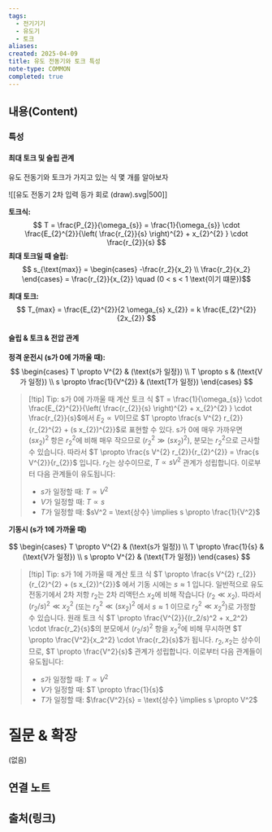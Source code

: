 ```yaml
---
tags:
  - 전기기기
  - 유도기
  - 토크
aliases: 
created: 2025-04-09
title: 유도 전동기와 토크 특성
note-type: COMMON
completed: true
---
```


## 내용(Content)

### 특성

#### 최대 토크 및 슬립 관계

유도 전동기와 토크가 가지고 있는 식 몇 개를 알아보자

![[유도 전동기 2차 입력 등가 회로 (draw).svg|500]]

**토크식:**
$$
T = \frac{P_{2}}{\omega_{s}} = \frac{1}{\omega_{s}} \cdot \frac{E_{2}^{2}}{\left( \frac{r_{2}}{s} \right)^{2} + x_{2}^{2} } \cdot \frac{r_{2}}{s}
$$
**최대 토크일 때 슬립:**
$$
s_{\text{max}} = \begin{cases} -\frac{r_2}{x_2}  \\ \frac{r_2}{x_2}  \end{cases}
 = \frac{r_{2}}{x_{2}} \quad (0 < s < 1 \text{이기 떄문})$$

**최대 토크:**
$$
T_{max} = \frac{E_{2}^{2}}{2 \omega_{s} x_{2}} = k \frac{E_{2}^{2}}{2x_{2}}
$$

#### 슬립 & 토크 & 전압 관계

**정격 운전시 (s가 0에 가까울 때):**
$$
\begin{cases}
T \propto V^{2} & (\text{s가 일정}) \\
T \propto s & (\text{V가 일정}) \\
s \propto \frac{1}{V^{2}} & (\text{T가 일정})
\end{cases}
$$
>[!tip] Tip: s가 0에 가까울 때 계산
>토크 식 $T = \frac{1}{\omega_{s}} \cdot \frac{E_{2}^{2}}{\left( \frac{r_{2}}{s} \right)^{2} + x_{2}^{2} } \cdot \frac{r_{2}}{s}$에서 $E_2 \propto V$이므로 $T \propto \frac{s V^{2} r_{2}}{r_{2}^{2} + (s x_{2})^{2}}$로 표현할 수 있다.
>s가 0에 매우 가까우면 $(s x_{2})^{2}$ 항은 $r_{2}^{2}$에 비해 매우 작으므로 ($r_{2}^{2} \gg (s x_{2})^{2}$), 분모는 $r_{2}^{2}$으로 근사할 수 있습니다.
>따라서 $T \propto \frac{s V^{2} r_{2}}{r_{2}^{2}} = \frac{s V^{2}}{r_{2}}$ 입니다. $r_2$는 상수이므로, $T \propto sV^{2}$ 관계가 성립합니다.
>이로부터 다음 관계들이 유도됩니다:
> - $s$가 일정할 때: $T \propto V^2$
> - $V$가 일정할 때: $T \propto s$
> - $T$가 일정할 때: $sV^2 = \text{상수} \implies s \propto \frac{1}{V^2}$

**기동시 (s가 1에 가까울 때)**

$$
\begin{cases}
T \propto V^{2} & (\text{s가 일정}) \\
T \propto \frac{1}{s} & (\text{V가 일정}) \\
s \propto V^{2} & (\text{T가 일정})
\end{cases}
$$

>[!tip] Tip: s가 1에 가까울 때 계산
>토크 식 $T \propto \frac{s V^{2} r_{2}}{r_{2}^{2} + (s x_{2})^{2}}$ 에서 기동 시에는 $s \approx 1$ 입니다.
>일반적으로 유도 전동기에서 2차 저항 $r_2$는 2차 리액턴스 $x_2$에 비해 작습니다 ($r_2 \ll x_2$). 따라서 $(r_2/s)^2 \ll x_2^2$ (또는 $r_2^2 \ll (sx_2)^2$ 에서 $s \approx 1$ 이므로 $r_2^2 \ll x_2^2$)로 가정할 수 있습니다.
>원래 토크 식 $T \propto \frac{V^{2}}{(r_2/s)^2 + x_2^2} \cdot \frac{r_2}{s}$의 분모에서 $(r_2/s)^2$ 항을 $x_2^2$에 비해 무시하면 $T \propto \frac{V^2}{x_2^2} \cdot \frac{r_2}{s}$가 됩니다.
>$r_2, x_2$는 상수이므로, $T \propto \frac{V^2}{s}$ 관계가 성립합니다.
>이로부터 다음 관계들이 유도됩니다:
> - $s$가 일정할 때: $T \propto V^2$
> - $V$가 일정할 때: $T \propto \frac{1}{s}$
> - $T$가 일정할 때: $\frac{V^2}{s} = \text{상수} \implies s \propto V^2$

# 질문 & 확장

(없음)

## 연결 노트

## 출처(링크)